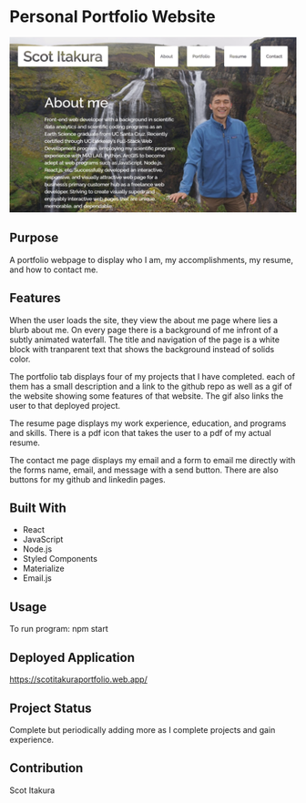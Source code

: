 # Personal Portfolio Website

![](src/assets/images/about-example2.png)

## Purpose
A portfolio webpage to display who I am, my accomplishments, my resume, and how to contact me.

## Features
When the user loads the site, they view the about me page where lies a blurb about me. On every page there is a  background of me infront of a subtly animated waterfall. The title and navigation of the page is a white block with tranparent text that shows the background instead of solids color.

The portfolio tab displays four of my projects that I have completed. each of them has a small description and a link to the github repo as well as a gif of the website showing some features of that website. The gif also links the user to that deployed project.

The resume page displays my work experience, education, and programs and skills. There is a pdf icon that takes the user to a pdf of my actual resume.

The contact me page displays my email and a form to email me directly with the forms name, email, and message with a send button. There are also buttons for my github and linkedin pages.

## Built With
* React
* JavaScript
* Node.js
* Styled Components
* Materialize
* Email.js

## Usage
To run program: npm start

## Deployed Application
https://scotitakuraportfolio.web.app/

## Project Status
Complete but periodically adding more as I complete projects and gain experience.

## Contribution
Scot Itakura